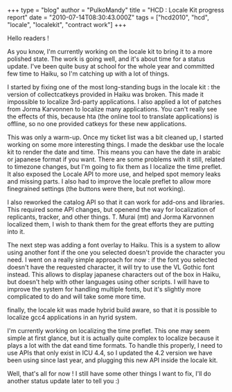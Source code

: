 +++
type = "blog"
author = "PulkoMandy"
title = "HCD : Locale Kit progress report"
date = "2010-07-14T08:30:43.000Z"
tags = ["hcd2010", "hcd", "locale", "localekit", "contract work"]
+++

Hello readers !

As you know, I'm currently working on the locale kit to bring it to a more polished state. The work is going well, and it's about time for a status update. I've been quite busy at school for the whole year and committed few time to Haiku, so I'm catching up with a lot of things.
<!--break-->
I started by fixing one of the most long-standing bugs in the locale kit : the version of collectcatkeys provided in Haiku was broken. This made it impossible to localize 3rd-party applications. I also applied a lot of patches from Jorma Karvonnen to localize many applications. You can't really see the effects of this, because hta (the online tool to translate applications) is offline, so no one provided catkeys for these new applications.

This was only a warm-up. Once my ticket list was a bit cleaned up, I started working on some more interesting things. I made the deskbar use the locale kit to render the date and time. This means you can have the date in arabic or japanese format if you want. There are some problems with it still, related to timezone changes, but I'm going to fix them as I localize the time preflet. It also exposed the Locale API to more use, and helped spot memory leaks and missing parts. I also had to improve the locale preflet to allow more finegrained settings (the buttons were there, but not working).

I also reworked the catalog API so that it can work for add-ons and libraries. This required some API changes, but openend the way for localization of replicants, tracker, and other things. T. Murai (mt) and Jorma Karvonnen localized them, I wish to thank them for the great efforts they are putting into it.

The next step was adding a font overlay to Haiku. This is a system to allow using another font if the one you selected doesn't provide the character you need. I went on a really simple approach for now : if the font you selected doesn't have the requested character, it will try to use the VL Gothic font instead. This allows to display japanese characters out of the box in Haiku, but doesn't help with other languages using other scripts. I will have to improve the system for handling multiple fonts, but it's slightly more complicated to do and will take some more time.

finally, the locale kit was made hybrid build aware, so that it is possible to localize gcc4 applications in an hyrid system.

I'm currently working on localizing the time preflet. This one may seem simple at first glance, but it is actually quite complex to localize because it plays a lot with the dat eand time formats. To handle this properly, I need to use APIs that only exist in ICU 4.4, so I updated the 4.2 version we have been using since last year, and plugging this new API inside the locale kit.

Well, that's all for now ! I still have some other things I want to fix, I'll do another status update later to tell you :)